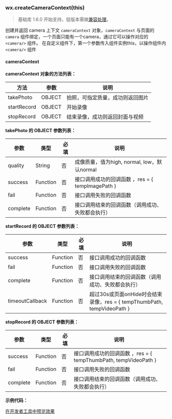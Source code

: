 <!-- https://developers.weixin.qq.com/miniprogram/dev/api/api-camera.html -->

### wx.createCameraContext(this)

> 基础库 1.6.0 开始支持，低版本需做[兼容处理](https://developers.weixin.qq.com/miniprogram/dev/framework/compatibility.html)。

创建并返回 camera 上下文 `cameraContext` 对象，`cameraContext` 与页面的 `camera` 组件绑定，一个页面只能有一个camera，通过它可以操作对应的 `<camera/>` 组件。 在自定义组件下，第一个参数传入组件实例this，以操作组件内 `<camera/>` 组件

#### cameraContext

**cameraContext 对象的方法列表：**

  方法          |  参数     |  说明               
----------------|-----------|---------------------
  takePhoto     |  OBJECT   |拍照，可指定质量，成功则返回图片
  startRecord   |  OBJECT   |  开始录像           
  stopRecord    |  OBJECT   |结束录像，成功则返回封面与视频

**takePhoto 的 OBJECT 参数列表：**

  参数       |  类型       |  必填 |  说明                                   
-------------|-------------|-------|-----------------------------------------
  quality    |  String     |  否   |成像质量，值为high, normal, low，默认normal
  success    |  Function   |  否   |接口调用成功的回调函数 ，res = { tempImagePath }
  fail       |  Function   |  否   |  接口调用失败的回调函数                 
  complete   |  Function   |  否   |接口调用结束的回调函数（调用成功、失败都会执行）

**startRecord 的 OBJECT 参数列表：**

  参数              |  类型       |  必填 |  说明                                                          
--------------------|-------------|-------|----------------------------------------------------------------
  success           |  Function   |  否   |  接口调用成功的回调函数                                        
  fail              |  Function   |  否   |  接口调用失败的回调函数                                        
  complete          |  Function   |  否   |  接口调用结束的回调函数（调用成功、失败都会执行）              
  timeoutCallback   |  Function   |  否   |超过30s或页面onHide时会结束录像，res = { tempThumbPath, tempVideoPath }

**stopRecord 的 OBJECT 参数列表：**

  参数       |  类型       |  必填 |  说明                                                  
-------------|-------------|-------|--------------------------------------------------------
  success    |  Function   |  否   |接口调用成功的回调函数 ，res = { tempThumbPath, tempVideoPath }
  fail       |  Function   |  否   |  接口调用失败的回调函数                                
  complete   |  Function   |  否   |  接口调用结束的回调函数（调用成功、失败都会执行）      

**示例代码：**

[在开发者工具中预览效果](wechatide://minicode/VBZ3Jim26zYu "在开发者工具中预览效果")
